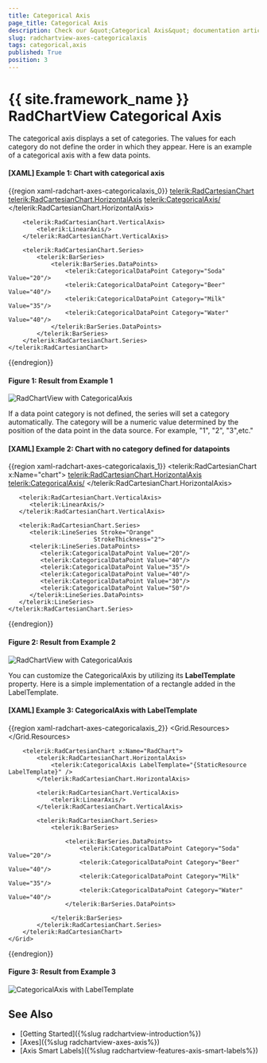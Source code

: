 ```yaml
---
title: Categorical Axis
page_title: Categorical Axis
description: Check our &quot;Categorical Axis&quot; documentation article for the RadChartView {{ site.framework_name }} control.
slug: radchartview-axes-categoricalaxis
tags: categorical,axis
published: True
position: 3
---
```


# {{ site.framework_name }} RadChartView Categorical Axis

The categorical axis displays a set of categories. The values for each category do not define the order in which they appear. Here is an example of a categorical axis with a few data points.

#### __[XAML] Example 1: Chart with categorical axis__
{{region xaml-radchart-axes-categoricalaxis_0}}
	<telerik:RadCartesianChart>
		<telerik:RadCartesianChart.HorizontalAxis>
			<telerik:CategoricalAxis/>
		</telerik:RadCartesianChart.HorizontalAxis>

		<telerik:RadCartesianChart.VerticalAxis>
			<telerik:LinearAxis/>
		</telerik:RadCartesianChart.VerticalAxis>

		<telerik:RadCartesianChart.Series>
			<telerik:BarSeries>
				<telerik:BarSeries.DataPoints>
					<telerik:CategoricalDataPoint Category="Soda" Value="20"/>
					<telerik:CategoricalDataPoint Category="Beer" Value="40"/>
					<telerik:CategoricalDataPoint Category="Milk" Value="35"/>
					<telerik:CategoricalDataPoint Category="Water" Value="40"/>
				</telerik:BarSeries.DataPoints>
			</telerik:BarSeries>
		</telerik:RadCartesianChart.Series>
	</telerik:RadCartesianChart>
{{endregion}}

#### __Figure 1: Result from Example 1__
![RadChartView with CategoricalAxis](images/radchartview-categoricalaxis.png)

If a data point category is not defined, the series will set a category automatically. The category will be a numeric value determined by the position of the data point in the data source. For example, "1", "2", "3",etc."

#### __[XAML] Example 2: Chart with no category defined for datapoints__
{{region xaml-radchart-axes-categoricalaxis_1}}
	<telerik:RadCartesianChart x:Name="chart">
	   <telerik:RadCartesianChart.HorizontalAxis>
	      <telerik:CategoricalAxis/>
	   </telerik:RadCartesianChart.HorizontalAxis>

	   <telerik:RadCartesianChart.VerticalAxis>
	      <telerik:LinearAxis/>
	   </telerik:RadCartesianChart.VerticalAxis>
	
	   <telerik:RadCartesianChart.Series>
	      <telerik:LineSeries Stroke="Orange"
	                        StrokeThickness="2">
	      <telerik:LineSeries.DataPoints>
	         <telerik:CategoricalDataPoint Value="20"/>
	         <telerik:CategoricalDataPoint Value="40"/>
	         <telerik:CategoricalDataPoint Value="35"/>
	         <telerik:CategoricalDataPoint Value="40"/>
	         <telerik:CategoricalDataPoint Value="30"/>
	         <telerik:CategoricalDataPoint Value="50"/>
	      </telerik:LineSeries.DataPoints>
	   </telerik:LineSeries>
	</telerik:RadCartesianChart.Series>
{{endregion}}

#### __Figure 2: Result from Example 2__
![RadChartView with CategoricalAxis](images/radchartview-chart_axes_categoricalaxis.png)

You can customize the CategoricalAxis by utilizing its **LabelTemplate** property. Here is a simple implementation of a rectangle added in the LabelTemplate.

#### __[XAML] Example 3: CategoricalAxis with LabelTemplate__
{{region xaml-radchart-axes-categoricalaxis_2}}
	<Grid>
        <Grid.Resources>
            <DataTemplate x:Key="LabelTemplate" DataType="{x:Type telerik:CategoricalAxis}">
                <StackPanel Orientation="Horizontal">
                    <Rectangle Fill="Red" Width="5" Height="5" />
                    <TextBlock Text="{Binding}" Margin="5 0 0 0" />
                </StackPanel>
            </DataTemplate>
        </Grid.Resources>

        <telerik:RadCartesianChart x:Name="RadChart">
            <telerik:RadCartesianChart.HorizontalAxis>
                <telerik:CategoricalAxis LabelTemplate="{StaticResource LabelTemplate}" />
            </telerik:RadCartesianChart.HorizontalAxis>

            <telerik:RadCartesianChart.VerticalAxis>
                <telerik:LinearAxis/>
            </telerik:RadCartesianChart.VerticalAxis>

            <telerik:RadCartesianChart.Series>
                <telerik:BarSeries>

                    <telerik:BarSeries.DataPoints>
                        <telerik:CategoricalDataPoint Category="Soda" Value="20"/>
                        <telerik:CategoricalDataPoint Category="Beer" Value="40"/>
                        <telerik:CategoricalDataPoint Category="Milk" Value="35"/>
                        <telerik:CategoricalDataPoint Category="Water" Value="40"/>
                    </telerik:BarSeries.DataPoints>

                </telerik:BarSeries>
            </telerik:RadCartesianChart.Series>
        </telerik:RadCartesianChart>
    </Grid>
{{endregion}}

#### __Figure 3: Result from Example 3__
![CategoricalAxis with LabelTemplate](images/radchartview-categoricalaxis-labeltemplate.png)

## See Also
* [Getting Started]({%slug radchartview-introduction%})
* [Axes]({%slug radchartview-axes-axis%})
* [Axis Smart Labels]({%slug radchartview-features-axis-smart-labels%})